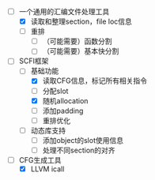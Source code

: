 + [ ] 一个通用的汇编文件处理工具
  + [x] 读取和整理section，file loc信息
  + [ ] 重排
    + [ ] （可能需要）函数分割
    + [ ] （可能需要）基本快分割
+ [ ] SCFI框架
  + [ ] 基础功能
    + [x]  读取CFG信息，标记所有相关指令
    + [ ]  分配slot
      + [x] 随机allocation
    + [ ]  添加padding
    + [ ]  重排优化
  + [ ] 动态库支持
    + [ ] 添加object的slot使用信息
    + [ ] 处理不同section的对齐
+ [ ] CFG生成工具
  + [x] LLVM icall